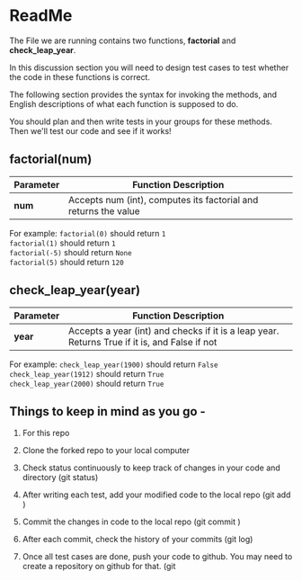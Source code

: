 # ReadMe
The File we are running contains two functions, **factorial** and **check_leap_year**.

In this discussion section you will need to design test cases to test whether the code in these functions is correct.

The following section provides the syntax for invoking the methods, and English descriptions of what each function is supposed to do.

You should plan and then write tests in your groups for these methods. Then we'll test our code and see if it works!

## factorial(num)
|Parameter| Function Description|
|----|----|
|**num**| Accepts num (int), computes its factorial and returns the value |

For example:
```factorial(0)``` should return ```1```  
```factorial(1)``` should return ```1```  
```factorial(-5)``` should return ```None```  
```factorial(5)``` should return ```120```  

## check_leap_year(year)
|Parameter| Function Description|
|----|----|
|**year**| Accepts a year (int) and checks if it is a leap year. Returns True if it is, and False if not|

For example:
```check_leap_year(1900)``` should return ```False```  
```check_leap_year(1912)``` should return ```True```  
```check_leap_year(2000)``` should return ```True```  


## Things to keep in mind as you go -
1. For this repo

2. Clone the forked repo to your local computer

2. Check status continuously to keep track of changes in your code and directory (git status)

3. After writing each test, add your modified code to the local repo (git add <filename>)

4. Commit the changes in code to the local repo (git commit <filename> )

5. After each commit, check the history of your commits (git log)

6. Once all test cases are done, push your code to github. You may need to create a repository on github for that. (git 
